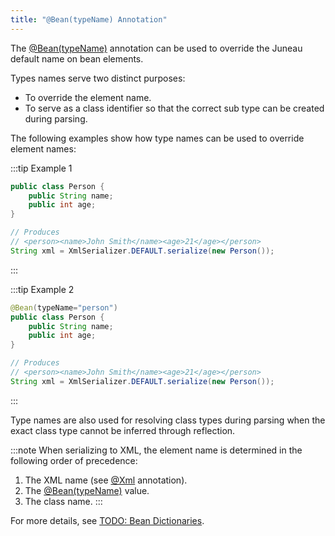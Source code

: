 ```yaml
---
title: "@Bean(typeName) Annotation"
---
```


The [@Bean(typeName)]({{API_DOCS}}/org/apache/juneau/annotation/Bean.html#typeName()) annotation can be used to override
the Juneau default name on bean elements.

Types names serve two distinct purposes:

- To override the element name.
- To serve as a class identifier so that the correct sub type can be created during parsing.

The following examples show how type names can be used to override element names:

:::tip Example 1

```java
public class Person {
    public String name;
    public int age;
}

// Produces
// <person><name>John Smith</name><age>21</age></person>
String xml = XmlSerializer.DEFAULT.serialize(new Person());
```
:::

:::tip Example 2

```java
@Bean(typeName="person")
public class Person {
    public String name;
    public int age;
}

// Produces
// <person><name>John Smith</name><age>21</age></person>
String xml = XmlSerializer.DEFAULT.serialize(new Person());
```
:::

Type names are also used for resolving class types during parsing when the exact class type cannot be inferred through
reflection.

:::note
When serializing to XML, the element name is determined in the following order of precedence:
1. The XML name (see [@Xml]({{API_DOCS}}/org/apache/juneau/xml/annotation/Xml.html) annotation).
2. The [@Bean(typeName)]({{API_DOCS}}/org/apache/juneau/annotation/Bean.html#typeName()) value.
3. The class name.
:::

For more details, see [TODO: Bean Dictionaries](TODO.md).
